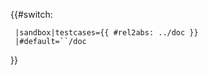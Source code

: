 {{\#switch: 

` |sandbox|testcases={{ #rel2abs: ../doc }}`  
` |#default=``/doc`

}}<noinclude> </noinclude>

[](Category:Template_documentation "wikilink")
